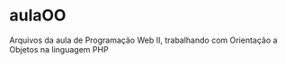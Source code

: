 # aulaOO

Arquivos da aula de Programação Web II, trabalhando com Orientação a Objetos na linguagem PHP
